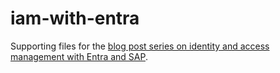 # iam-with-entra
Supporting files for the [blog post series on identity and access management with Entra and SAP](https://community.sap.com/t5/technology-blogs-by-members/identity-and-access-management-with-microsoft-entra-part-i-managing-access/ba-p/13873276).

